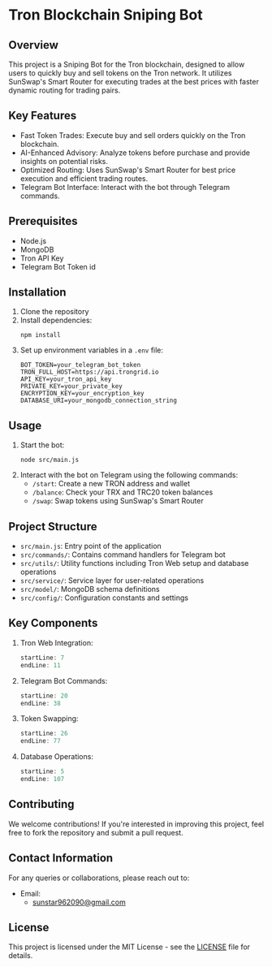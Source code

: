 # Tron Blockchain Sniping Bot

## Overview
This project is a Sniping Bot for the Tron blockchain, designed to allow users to quickly buy and sell tokens on the Tron network. It utilizes SunSwap's Smart Router for executing trades at the best prices with faster dynamic routing for trading pairs.

## Key Features
- Fast Token Trades: Execute buy and sell orders quickly on the Tron blockchain.
- AI-Enhanced Advisory: Analyze tokens before purchase and provide insights on potential risks.
- Optimized Routing: Uses SunSwap's Smart Router for best price execution and efficient trading routes.
- Telegram Bot Interface: Interact with the bot through Telegram commands.

## Prerequisites
- Node.js
- MongoDB
- Tron API Key
- Telegram Bot Token id

## Installation
1. Clone the repository
2. Install dependencies:
   ```
   npm install
   ```
3. Set up environment variables in a `.env` file:
   ```
   BOT_TOKEN=your_telegram_bot_token
   TRON_FULL_HOST=https://api.trongrid.io
   API_KEY=your_tron_api_key
   PRIVATE_KEY=your_private_key
   ENCRYPTION_KEY=your_encryption_key
   DATABASE_URI=your_mongodb_connection_string
   ```

## Usage
1. Start the bot:
   ```
   node src/main.js
   ```
2. Interact with the bot on Telegram using the following commands:
   - `/start`: Create a new TRON address and wallet
   - `/balance`: Check your TRX and TRC20 token balances
   - `/swap`: Swap tokens using SunSwap's Smart Router

## Project Structure
- `src/main.js`: Entry point of the application
- `src/commands/`: Contains command handlers for Telegram bot
- `src/utils/`: Utility functions including Tron Web setup and database operations
- `src/service/`: Service layer for user-related operations
- `src/model/`: MongoDB schema definitions
- `src/config/`: Configuration constants and settings

## Key Components
1. Tron Web Integration:
   ```javascript:src/utils/tron.js
   startLine: 7
   endLine: 11
   ```

2. Telegram Bot Commands:
   ```javascript:src/main.js
   startLine: 20
   endLine: 38
   ```

3. Token Swapping:
   ```javascript:src/commands/swap.js
   startLine: 26
   endLine: 77
   ```

4. Database Operations:
   ```javascript:src/service/user.service.js
   startLine: 5
   endLine: 107
   ```

## Contributing
We welcome contributions! If you're interested in improving this project, feel free to fork the repository and submit a pull request.

## Contact Information
For any queries or collaborations, please reach out to:
- Email: 
  - sunstar962090@gmail.com

## License
This project is licensed under the MIT License - see the [LICENSE](LICENSE) file for details.
